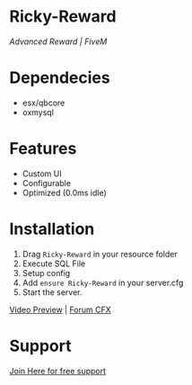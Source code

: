 # **Ricky-Reward**
*Advanced Reward | FiveM*

# Dependecies
- esx/qbcore
- oxmysql

# Features
- Custom UI
- Configurable
- Optimized (0.0ms idle)

# Installation
1. Drag `Ricky-Reward` in your resource folder
2. Execute SQL File
3. Setup config
4. Add `ensure Ricky-Reward` in your server.cfg
5. Start the server.

[Video Preview](https://www.youtube.com/watch?v=u0cNFk9s1P8) | 
[Forum CFX](https://forum.cfx.re/t/release-free-esx-advanced-report-system/5172683)

# Support
[Join Here for free support](https://discord.gg/tHAbhd94vS)
